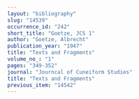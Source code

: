 ```yaml
---
layout: "bibliography"
slug: "14539"
occurrence_id: "242"
short_title: "Goetze, JCS 1"
author: "Goetze, Albrecht"
publication_year: "1947"
title: "Texts and Fragments"
volume_no_: "1"
pages: "349-352"
journal: "Journcal of Cuneiform Studies"
title: "Texts and Fragments"
previous_item: "14542"
---
```

